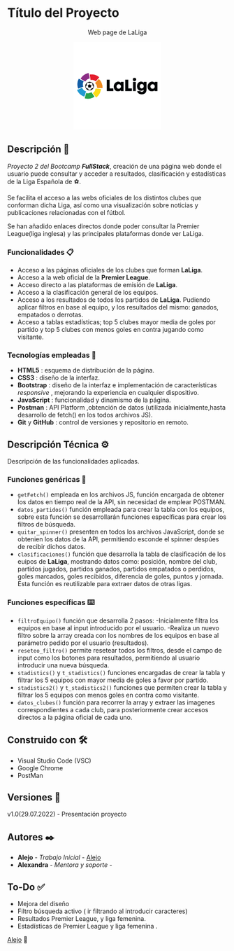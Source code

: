 # Título del Proyecto

<p align="center" fontweight="bold">Web page de LaLiga</p>
<p align="center">
    <img src="https://github.com/AlejoAcle/Proyecto_2/blob/master/images/laliga-h-600x600.png" alt="img LaLiga" widht="200px" height="200px">
</p>

## Descripción 🚀

_Proyecto 2 del Bootcamp **FullStack**_, creación de una página web donde el usuario puede consultar y acceder a resultados, clasificación y estadísticas de la Liga Española de ⚽.

Se facilita el acceso a las webs oficiales de los distintos clubes que conforman dicha Liga, así como una visualización sobre noticias y publicaciones relacionadas con el fútbol.

Se han añadido enlaces directos donde poder consultar la Premier League(liga inglesa) y las principales plataformas donde ver LaLiga.


### Funcionalidades 📋

- Acceso a las páginas oficiales de los clubes que forman **LaLiga**.
- Acceso a la web oficial de la **Premier League**.
- Acceso directo a las plataformas de emisión de **LaLiga**.
- Acceso a la clasificación general de los equipos.
- Acceso a los resultados de todos los partidos de **LaLiga**. Pudiendo aplicar filtros en base al equipo, y los resultados del mismo: ganados, empatados o derrotas.
- Acceso a tablas estadísticas; top 5 clubes mayor media de goles por partido y top 5 clubes con menos goles en contra jugando como visitante.


### Tecnologías empleadas 🔧

- **HTML5** : esquema de distribución de la página.
- **CSS3** : diseño de la interfaz.
- **Bootstrap** : diseño de la interfaz e implementación de características *responsive* , mejorando la experiencia en cualquier dispositivo.
- **JavaScript** : funcionalidad y dinamismo de la página.
- **Postman** : API Platform ,obtención de datos (utilizada inicialmente,hasta desarrollo de fetch() en los todos archivos JS).
- **Git** y **GitHub** : control de versiones y repositorio en remoto.



## Descripción Técnica ⚙️

Descripción de las funcionalidades aplicadas.

### Funciones genéricas 🔩

- `getFetch()` empleada en los archivos JS, función encargada de obtener los datos en tiempo real de la API, sin necesidad de emplear POSTMAN.
- `datos_partidos()` función empleada para crear la tabla con los equipos, sobre esta función se desarrollarán funciones específicas para crear los filtros de búsqueda.
- `quitar_spinner()` presenten en todos los archivos JavaScript, donde se obtenien los datos de la API, permitiendo esconde el spinner despúes de recibir dichos datos.
- `clasificaciones()` función que desarrolla la tabla de clasificación de los euipos de **LaLiga**, mostrando datos como: posición, nombre del club, partidos jugados, partidos ganados, partidos empatados o perdidos, goles marcados, goles recibidos, diferencia de goles, puntos y jornada. Esta función es reutilizable para extraer datos de otras ligas.


### Funciones específicas ⌨️

- `filtroEquipo()` función que desarrolla 2 pasos:
    -Inicialmente filtra los equipos en base al input introducido por el usuario.
    -Realiza un nuevo filtro sobre la array creada con los nombres de los equipos en base al parámetro pedido por el usuario (resultados).
- `reseteo_filtro()` permite resetear todos los filtros, desde el campo de input como los botones para resultados, permitiendo al usuario introducir una nueva búsqueda.
- `stadistics()` y `t_stadistics()` funciones encargadas de crear la tabla y filtrar los 5 equipos con mayor media de goles a favor por partido.
- `stadistics2()` y `t_stadistics2()` funciones que permiten crear la tabla y filtrar los 5 equipos con menos goles en contra como visitante.
- `datos_clubes()` función para recorrer la array y extraer las imagenes correspondientes a cada club, para posteriormente crear accesos directos a la página oficial de cada uno.


## Construido con 🛠️

* Visual Studio Code (VSC)
* Google Chrome
* PostMan


## Versiones 📌

v1.0(29.07.2022) - Presentación proyecto


## Autores ✒️

* **Alejo** - *Trabajo Inicial* - [Alejo](https://github.com/AlejoAcle)
* **Alexandra** - *Mentora y soporte* - 


## To-Do ✅

- Mejora del diseño
- Filtro búsqueda activo ( ir filtrando al introducir caracteres)
- Resultados Premier League, y liga femenina.
- Estadísticas de Premier League y liga femenina .





[Alejo](https://github.com/AlejoAcle) 🦖​
